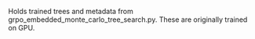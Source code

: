 Holds trained trees and metadata from grpo_embedded_monte_carlo_tree_search.py. These are originally trained on GPU.